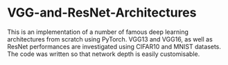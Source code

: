 # VGG-and-ResNet-Architectures
This is an implementation of a number of famous deep learning architectures from scratch using PyTorch. VGG13 and VGG16, as well as ResNet performances are investigated using CIFAR10 and MNIST datasets. 
The code was written so that network depth is easily customisable. 
